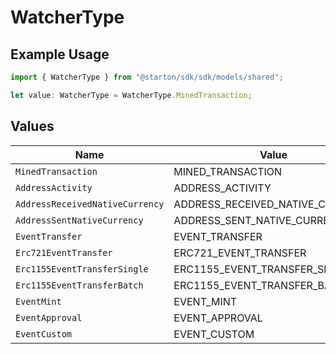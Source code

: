 # WatcherType

## Example Usage

```typescript
import { WatcherType } from "@starton/sdk/sdk/models/shared";

let value: WatcherType = WatcherType.MinedTransaction;
```

## Values

| Name                             | Value                            |
| -------------------------------- | -------------------------------- |
| `MinedTransaction`               | MINED_TRANSACTION                |
| `AddressActivity`                | ADDRESS_ACTIVITY                 |
| `AddressReceivedNativeCurrency`  | ADDRESS_RECEIVED_NATIVE_CURRENCY |
| `AddressSentNativeCurrency`      | ADDRESS_SENT_NATIVE_CURRENCY     |
| `EventTransfer`                  | EVENT_TRANSFER                   |
| `Erc721EventTransfer`            | ERC721_EVENT_TRANSFER            |
| `Erc1155EventTransferSingle`     | ERC1155_EVENT_TRANSFER_SINGLE    |
| `Erc1155EventTransferBatch`      | ERC1155_EVENT_TRANSFER_BATCH     |
| `EventMint`                      | EVENT_MINT                       |
| `EventApproval`                  | EVENT_APPROVAL                   |
| `EventCustom`                    | EVENT_CUSTOM                     |